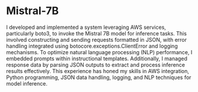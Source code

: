 # Mistral-7B
I developed and implemented a system leveraging AWS services, particularly boto3, to invoke the Mistral 7B model for inference tasks. This involved constructing and sending requests formatted in JSON, with error handling integrated using botocore.exceptions.ClientError and logging mechanisms.
To optimize natural language processing (NLP) performance, I embedded prompts within instructional templates. 
Additionally, I managed response data by parsing JSON outputs to extract and process inference results effectively.
This experience has honed my skills in AWS integration, Python programming, JSON data handling, logging, and NLP techniques for model inference.
